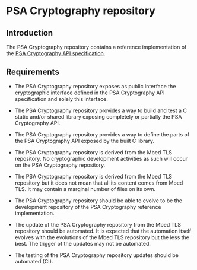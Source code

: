PSA Cryptography repository
===========================
## Introduction

The PSA Cryptography repository contains a reference implementation of the [PSA Cryptography API specification](https://armmbed.github.io/mbed-crypto/psa/#application-programming-interface).

## Requirements

* The PSA Cryptography repository exposes as public interface the cryptographic interface defined in the PSA Cryptography API specification and solely this interface.
* The PSA Cryptography repository provides a way to build and test a C static and/or shared library exposing completely or partially the PSA Cryptography API.
* The PSA Cryptography repository provides a way to define the parts of the PSA Cryptography API exposed by the built C library.

* The PSA Cryptography repository is derived from the Mbed TLS repository. No cryptographic development activities as such will occur on the PSA Cryptography repository.
* The PSA Cryptography repository is derived from the Mbed TLS repository but it does not mean that all its content comes from Mbed TLS. It may contain a marginal number of files on its own.
* The PSA Cryptography repository should be able to evolve to be the development repository of the PSA Cryptography reference implementation.
* The update of the PSA Cryptography repository from the Mbed TLS repository should be automated. It is expected that the automation itself evolves with the evolutions of the Mbed TLS repository but the less the best. The trigger of the updates may not be automated.
* The testing of the PSA Cryptography repository updates should be automated (CI).
